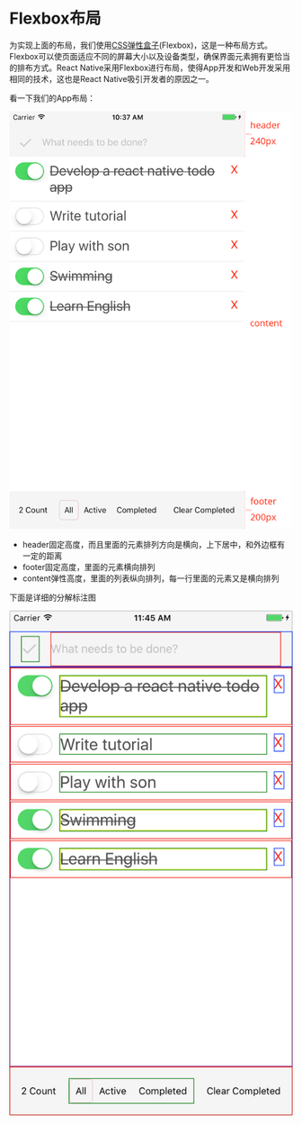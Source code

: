 # Flexbox布局

为实现上面的布局，我们使用[CSS弹性盒子](https://developer.mozilla.org/zh-CN/docs/Web/CSS/CSS_Flexible_Box_Layout/Using_CSS_flexible_boxes)\(Flexbox\)，这是一种布局方式。Flexbox可以使页面适应不同的屏幕大小以及设备类型，确保界面元素拥有更恰当的排布方式。React Native采用Flexbox进行布局，使得App开发和Web开发采用相同的技术，这也是React Native吸引开发者的原因之一。

看一下我们的App布局：

![](/assets/flex_layout.png)

* header固定高度，而且里面的元素排列方向是横向，上下居中，和外边框有一定的距离
* footer固定高度，里面的元素横向排列
* content弹性高度，里面的列表纵向排列，每一行里面的元素又是横向排列

下面是详细的分解标注图

![](/assets/flexbox_layout_desc.png)

